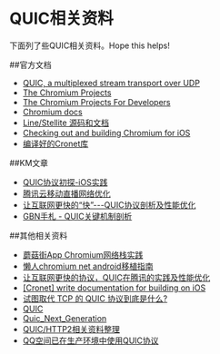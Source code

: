 # QUIC相关资料

下面列了些QUIC相关资料。Hope this helps!


##官方文档

* [QUIC, a multiplexed stream transport over UDP](https://www.chromium.org/quic)
* [The Chromium Projects](http://dev.chromium.org/chromium-projects)
* [The Chromium Projects For Developers](http://dev.chromium.org/developers)
* [Chromium docs](https://chromium.googlesource.com/chromium/src/+/master/docs/README.md)
* [Line/Stellite 源码和文档](https://github.com/line/stellite)
* [Checking out and building Chromium for iOS](https://chromium.googlesource.com/chromium/src/+/master/docs/ios/build_instructions.md)
* [编译好的Cronet库](https://console.cloud.google.com/storage/browser/chromium-cronet/ios/)

##KM文章

* [QUIC协议初探-iOS实践](http://km.oa.com/group/18297/articles/show/327971)
* [腾讯云移动直播网络优化](http://km.oa.com/articles/show/330260)
* [让互联网更快的“快”---QUIC协议剖析及性能优化](http://km.oa.com/group/15624/articles/show/312475)
* [GBN手札 - QUIC关键机制剖析](http://km.oa.com/group/578/articles/show/326796)

##其他相关资料


* [蘑菇街App Chromium网络栈实践](https://mp.weixin.qq.com/s?__biz=MzA3ODg4MDk0Ng==&mid=2651112324&idx=1&sn=34b15399d6519340f66410445f033e85&scene=23&srcid=0529CCmCInwf32vaSpyOGaNj)
* [懒人chromium net android移植指南](http://hanpfei.github.io/2016/11/11/lazy-chromium-net-android-porting-guide/)
* [让互联网更快的协议，QUIC在腾讯的实践及性能优化](https://mp.weixin.qq.com/s?__biz=MjM5MDE0Mjc4MA==&mid=2651000241&idx=1&sn=8b800dddb492657ee877717715c4f082&chksm=bdbef5e28ac97cf4781f33c1381f2bf8d5c0d03d9d147c837777fda99fddeedf0e85de1616b0&mpshare=1&scene=23&srcid=0102ZzrQ3JNa06xreHx5yAfp%23rd)
* [[Cronet] write documentation for building on iOS](https://groups.google.com/a/chromium.org/forum/#!topic/chromium-reviews/I6c0qzLCqdY)
* [试图取代 TCP 的 QUIC 协议到底是什么?](https://xiaozhuanlan.com/topic/2083674195)
* [QUIC](http://peering.google.com/#/learn-more/quic)
* [Quic_Next_Generation](https://www.nanog.org/sites/default/files/meetings/NANOG64/1051/20150603_Rogan_Quic_Next_Generation_v1.pdf)
* [QUIC/HTTP2相关资料整理](https://www.jianshu.com/p/802a7ac3a91d)
* [QQ空间已在生产环境中使用QUIC协议](http://www.infoq.com/cn/news/2017/10/qzone-quic-practise)
